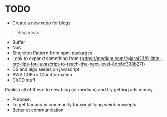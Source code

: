 # TODO
- Create a new repo for blogs

> Blog ideas
- Buffer
- NaN
- Singleton Pattern from npm-packages
- Look to expand something from (https://medium.com/@jassi23/9-little-pro-tips-for-javascript-to-reach-the-next-level-8db6c338b27f)
- DS and algo series on javascript
- AWS CDK or Cloudformation
- CI/CD stuff

Publish all of these to new blog (or medium) and try getting ads money.

- Purpose: 
- To get famous in community for simplifying weird concepts
- Better at communication